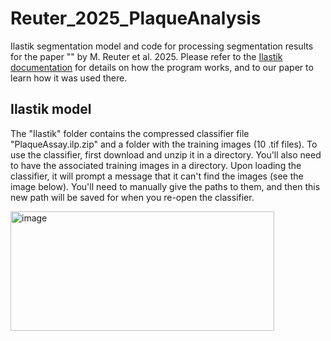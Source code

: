# Reuter_2025_PlaqueAnalysis
Ilastik segmentation model and code for processing segmentation results for the paper "" by M. Reuter et al. 2025. Please refer to the [Ilastik documentation](https://www.ilastik.org/) for details on how the program works, and to our paper to learn how it was used there.

## Ilastik model
The "Ilastik" folder contains the compressed classifier file "PlaqueAssay.ilp.zip" and a folder with the training images (10 .tif files). To use the classifier, first download and unzip it in a directory. You'll also need to have the associated training images in a directory. Upon loading the classifier, it will prompt a message that it can't find the images (see the image below). You'll need to manually give the paths to them, and then this new path will be saved for when you re-open the classifier.

<img width="422" height="191" alt="image" src="https://github.com/user-attachments/assets/304c421a-0cb0-47dc-a628-7c75b2779e30" />


